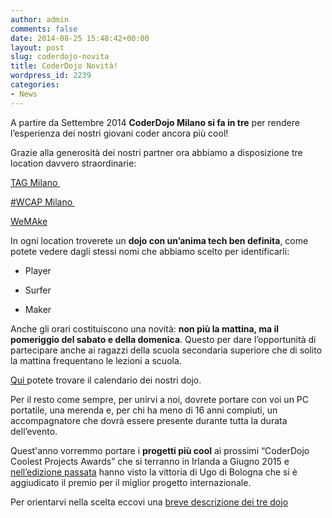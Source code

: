 ```yaml
---
author: admin
comments: false
date: 2014-08-25 15:48:42+00:00
layout: post
slug: coderdojo-novita
title: CoderDojo Novità!
wordpress_id: 2239
categories:
- News
---
```


A partire da Settembre 2014 **CoderDojo Milano si fa in tre** per rendere l’esperienza dei nostri giovani coder ancora più cool!

Grazie alla generosità dei nostri partner ora abbiamo a disposizione tre location davvero straordinarie:

[TAG Milano ](http://milano.talentgarden.org/)

[#WCAP Milano ](https://www.workingcapital.telecomitalia.it/acceleratore-milano/)

[WeMAke](http://wemake.cc/)

In ogni location troverete un **dojo con un’anima tech ben definita**, come potete vedere dagli stessi nomi che abbiamo scelto per identificarli:



	
  * Player

	
  * Surfer

	
  * Maker


Anche gli orari costituiscono una novità: **non più la mattina, ma il pomeriggio del sabato e della domenica**. Questo per dare l’opportunità di partecipare anche ai ragazzi della scuola secondaria superiore che di solito la mattina frequentano le lezioni a scuola.

[Qui ](http://coderdojomilano.it/eventi/)potete trovare il calendario dei nostri dojo.

Per il resto come sempre, per unirvi a noi, dovrete portare con voi un PC portatile, una merenda e, per chi ha meno di 16 anni compiuti, un accompagnatore che dovrà essere presente durante tutta la durata dell’evento.

Quest'anno vorremmo portare i **progetti più cool** ai prossimi “CoderDojo Coolest Projects Awards” che si terranno in Irlanda a Giugno 2015 e [nell’edizione passata](http://coderdojo.com/news/2014/06/09/young-coding-ninjas-have-cool-factor) hanno visto la vittoria di Ugo di Bologna che si è aggiudicato il premio per il miglior progetto internazionale.

Per orientarvi nella scelta eccovi una [breve descrizione dei tre dojo](http://coderdojomilano.it/i-nostri-dojo/)
